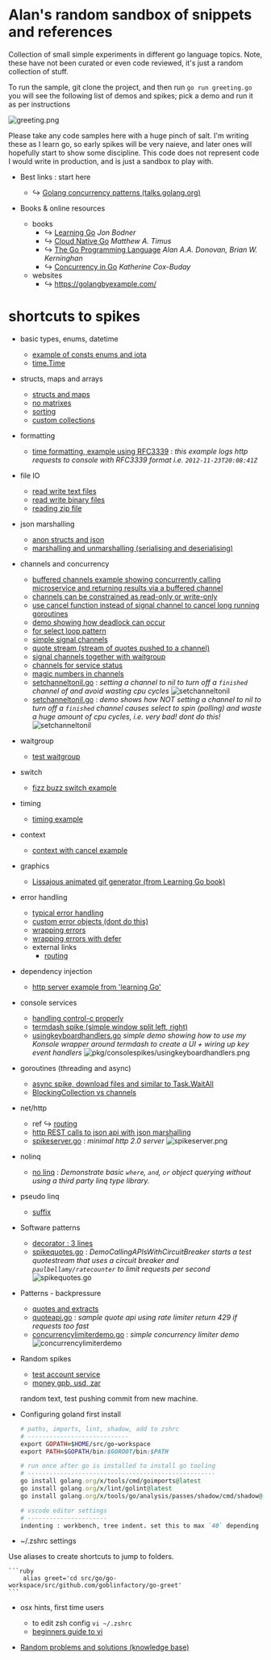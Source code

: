 # Alan's random sandbox of snippets and references

Collection of small simple experiments in different go language topics. Note, these have not been curated or even code reviewed, it's just a random collection of stuff.

To run the sample, git clone the project, and then run `go run greeting.go` you will see the following list of demos and spikes; pick a demo and run it as per instructions

![greeting.png](greeting.png)

Please take any code samples here with a huge pinch of salt. I'm writing these as I learn go, so early spikes will be very naieve, and later ones will hopefully start to show some discipline. This code does not represent code I would write in production, and is just a sandbox to play with. 

-   Best links : start here

    -   ↪ [Golang concurrency patterns (talks.golang.org)](https://talks.golang.org/2012/concurrency.slide) 

-   Books & online resources
    -   books
        -   ↪ [Learning Go](https://www.oreilly.com/library/view/learning-go/9781492077206/) _Jon Bodner_
        -   ↪ [Cloud Native Go](https://www.oreilly.com/library/view/cloud-native-go/9781492076322/) _Matthew A. Timus_
        -   ↪ [The Go Programming Language](https://www.pearson.com/us/higher-education/program/Donovan-Go-Programming-Language-The/PGM234922.html) _Alan A.A. Donovan, Brian W. Kerninghan_
        -   ↪ [Concurrency in Go](https://www.oreilly.com/library/view/concurrency-in-go/9781491941294/) _Katherine Cox-Buday_
    -   websites
        -   ↪ https://golangbyexample.com/

# shortcuts to spikes

-   basic types, enums, datetime

    -   [example of consts enums and iota](pkg/erroraddress/erroraddress.go)
    -   [time.Time](pkg/datetime/datetime_test.go)

-   structs, maps and arrays

    -   [structs and maps](pkg/structsandmaps/structsandmaps2.go)
    -   [no matrixes](pkg/arrs/matrix.go)
    -   [sorting](pkg/arrs/sorting.go)
    -   [custom collections](pkg/customcollection/stringorintlist.go)

-   formatting

    - [time formatting, example using RFC3339](pkg/nethttp2/spikeserver.go) : *this example logs http requests to console with RFC3339 format i.e. `2012-11-23T20:08:41Z`*

-   file IO

    -   [read write text files](pkg/fileio/textio/rwbinaryfiles.go)
    -   [read write binary files](pkg/fileio/byteio/rwtextfiles.go)
    -   [reading zip file](pkg/fileio/gzips/reading_test.go)

-   json marshalling

    -   [anon structs and json](pkg/learninggo/anonstructsandjson.go)
    -   [marshalling and unmarshalling (serialising and deserialising)](pkg/marshalling/marshalling_test.go)

-   channels and concurrency

    -   [buffered channels example showing concurrently calling microservice and returning results via a buffered channel](pkg/channels/bufferedchannels.go)
    -   [channels can be constrained as read-only or write-only](pkg/concurrencypatterns/directionalchannels.go)
    -   [use cancel function instead of signal channel to cancel long running goroutines](pkg/concurrencypatterns/cancelfunction.go)
    -   [demo showing how deadlock can occur](pkg/concurrencypatterns/sampledeadlock.go)
    -   [for select loop pattern](pkg/concurrencypatterns/forselectloop.go)
    -   [simple signal channels](pkg/muxyidiomatic/muxyidiomaticsignals.go)
    -   [quote stream (stream of quotes pushed to a channel)](pkg/bloggy/quotestream/quotestream.go)
    -   [signal channels together with waitgroup](pkg/muxyidiomatic/muxyidiomaticwaitgroup.go)
    -   [channels for service status](pkg/channels/servicestatuschannels.go)
    -   [magic numbers in channels](pkg/channels/magicnumberchannel.go)
    -   [setchanneltonil.go](pkg/channels/setchanneltonil.go) : *setting a channel to nil to turn off a `finished` channel of and avoid wasting cpu cycles*
    ![setchanneltonil](pkg/channels/setchanneltonil.png)
    -   [setchanneltonil.go](pkg/channels/setchanneltonil.go) : *demo shows how NOT setting a channel to nil to turn off a `finished` channel causes select to spin (polling) and waste a huge amount of cpu cycles, i.e. very bad! dont do this!*
    ![setchanneltonil](pkg/channels/setchanneltonil2.png)

-   waitgroup

    -   [test waitgroup](pkg/testwaitgroup/testwaitgroup.go)

-   switch

    -   [fizz buzz switch example](pkg/switchy/switchy.go)

-   timing

    -   [timing example](pkg/timing/timing.go)

-   context

    -   [context with cancel example](pkg/spikequotes/bloggy.go)

-   graphics

    -   [Lissajous animated gif generator (from Learning Go book)](pkg/learninggo/lissajous.go)

-   error handling

    -   [typical error handling](pkg/errorhandling/errorhandling.go)
    -   [custom error objects (dont do this)](pkg/errorhandling/customerrorswrong.go)
    -   [wrapping errors](pkg/errorhandling/wrappingerrors.go)
    -   [wrapping errors with defer](pkg/errorhandling/wrappingerrorwithdefer.go)
    -   external links
        -   [routing](https://www.honeybadger.io/blog/go-web-services/)

-   dependency injection

    -   [http server example from 'learning Go'](pkg/dependencyinjection/main.go)

-   console services

    -   [handling control-c properly](pkg/controlc/controlc.go)
    -   [termdash spike (simple window split left, right)](pkg/consolespikes/spiketermdash.go)
    -   [usingkeyboardhandlers.go](pkg/consolespikes/usingkeyboardhandlers.go) *simple demo showing how to use my Konsole wrapper around termdash to create a UI + wiring up key event handlers*
    ![pkg/consolespikes/usingkeyboardhandlers.png](pkg/consolespikes/usingkeyboardhandlers.png)

-   goroutines (threading and async)

    -   [async spike, download files and similar to Task.WaitAll](pkg/bloggy/spikeasync.go)
    -   [BlockingCollection vs channels](pkg/concurrencypatterns/blockingcollectionvschannels.md)

-   net/http
    - ref ↪ [routing](https://www.honeybadger.io/blog/go-web-services/)
    -   [http REST calls to json api with json marshalling](pkg/nethttp/nethttp_test.go)
    -   [spikeserver.go](pkg/nethttp2/spikeserver.go) : *minimal http 2.0 server*
    ![spikeserver.png](pkg/nethttp2/spikeserver.png)
    

-   nolinq

    -   [no linq](pkg/nolinq/nolinq.go) : *Demonstrate basic `where`, `and`, `or` object querying without using a third party linq type library.*

-   pseudo linq

    -   [suffix](pkg/pseudolinq/suffix.go)

-   Software patterns

    -   [decorator : 3 lines](pkg/decorator/decorator_test.go)
    -   [spikequotes.go](pkg/bloggy/breaker/breaker.go) : *DemoCallingAPIsWithCircuitBreaker starts a test quotestream that uses a circuit breaker and `paulbellamy/ratecounter` to limit requests per second*
    ![spikequotes.go](pkg/bloggy/spikequotes.png)

-   Patterns - backpressure
    -   [quotes and extracts](pkg/backpressuredemo/readme.md)
    -   [quoteapi.go](pkg/bloggy/quoteapi/quoteapi.go) : *sample quote api using rate limiter return 429 if requests too fast*
    -   [concurrencylimiterdemo.go](pkg/backpressure/concurrencylimiterdemo.go) : *simple concurrency limiter demo*
    ![concurrencylimiterdemo](pkg/backpressure/concurrencylimiterdemo.png)

-   Random spikes

    -   [test account service](pkg/testaccountservice/testaccountservice.go)
    -   [money gpb, usd, zar](pkg/money/money.go)

    random text, test pushing commit from new machine.

-   Configuring goland first install

    ```ruby
    # paths, imports, lint, shadow, add to zshrc
    # ----------------------------
    export GOPATH=$HOME/src/go-workspace
    export PATH=$GOPATH/bin:$GOROOT/bin:$PATH

    # run once after go is installed to install go tooling
    # ----------------------------------------------------
    go install golang.org/x/tools/cmd/goimports@latest
    go install golang.org/x/lint/golint@latest 
    go install golang.org/x/tools/go/analysis/passes/shadow/cmd/shadow@latest

    # vscode editor settings
    # ----------------------
    indenting : workbench, tree indent. set this to max `40` depending on screen.
    ```

-   ~/.zshrc settings

Use aliases to create shortcuts to jump to folders.

    ```ruby
        alias greet='cd src/go/go-workspace/src/github.com/goblinfactory/go-greet'
    ```

-   osx hints, first time users

    - to edit zsh config `vi ~/.zshrc`
    - [beginners guide to vi](https://www.redhat.com/sysadmin/introduction-vi-editor)

-   [Random problems and solutions (knowledge base)](knowledge-base.md)